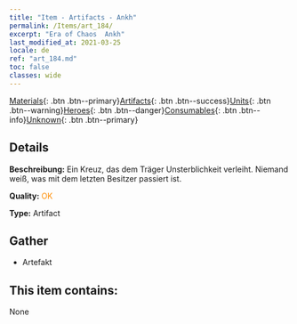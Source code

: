 ```yaml
---
title: "Item - Artifacts - Ankh"
permalink: /Items/art_184/
excerpt: "Era of Chaos  Ankh"
last_modified_at: 2021-03-25
locale: de
ref: "art_184.md"
toc: false
classes: wide
---
```

 [Materials](/de/Items/){: .btn .btn--primary}[Artifacts](/de/Items/Artifacts/){: .btn .btn--success}[Units](/de/Items/Units/){: .btn .btn--warning}[Heroes](/de/Items/Heroes/){: .btn .btn--danger}[Consumables](/de/Items/Consumables/){: .btn .btn--info}[Unknown](/de/Items/Unknown/){: .btn .btn--primary}

## Details
 **Beschreibung:** Ein Kreuz, das dem Träger Unsterblichkeit verleiht. Niemand weiß, was mit dem letzten Besitzer passiert ist.

 **Quality:** <span style="color: #FF8C00">OK</span>

 **Type:** Artifact

## Gather

*    Artefakt 

## This item contains:

  None

